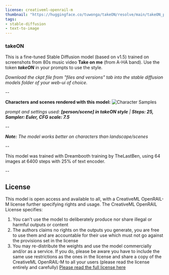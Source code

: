 ```yaml
---
license: creativeml-openrail-m
thumbnail: "https://huggingface.co/tuwonga/takeON/resolve/main/takeON_prev.jpg"
tags:
- stable-diffusion
- text-to-image
---
```

### takeON
This is a fine-tuned Stable Diffusion model (based on v1.5) trained on screenshots from 80s music video **Take on me** (from A-HA band). Use the token **_takeON_** in your prompts to use the style.

_Download the ckpt file from "files and versions" tab into the stable diffusion models folder of your web-ui of choice._

--

**Characters and scenes rendered with this model:**
![Character Samples](https://huggingface.co/tuwonga/takeON/resolve/main/takeON_prev.jpg)

  _prompt and settings used: **[person/scene] in takeON style** | **Steps: 25, Sampler: Euler, CFG scale: 7.5**_
  
--

_**Note:** The model works better on characters than landscape/scenes_

--

This model was trained with Dreambooth training by TheLastBen, using 64 images at 6400 steps with 25% of text encoder.

--

## License
This model is open access and available to all, with a CreativeML OpenRAIL-M license further specifying rights and usage.
The CreativeML OpenRAIL License specifies: 
1. You can't use the model to deliberately produce nor share illegal or harmful outputs or content 
2. The authors claims no rights on the outputs you generate, you are free to use them and are accountable for their use which must not go against the provisions set in the license
3. You may re-distribute the weights and use the model commercially and/or as a service. If you do, please be aware you have to include the same use restrictions as the ones in the license and share a copy of the CreativeML OpenRAIL-M to all your users (please read the license entirely and carefully)
[Please read the full license here](https://huggingface.co/spaces/CompVis/stable-diffusion-license)